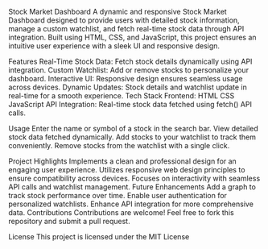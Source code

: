 Stock Market Dashboard
A dynamic and responsive Stock Market Dashboard designed to provide users with detailed stock information, manage a custom watchlist, and fetch real-time stock data through API integration. Built using HTML, CSS, and JavaScript, this project ensures an intuitive user experience with a sleek UI and responsive design.

Features
Real-Time Stock Data: Fetch stock details dynamically using API integration.
Custom Watchlist: Add or remove stocks to personalize your dashboard.
Interactive UI: Responsive design ensures seamless usage across devices.
Dynamic Updates: Stock details and watchlist update in real-time for a smooth experience.
Tech Stack
Frontend:
HTML
CSS
JavaScript
API Integration: Real-time stock data fetched using fetch() API calls.

Usage
Enter the name or symbol of a stock in the search bar.
View detailed stock data fetched dynamically.
Add stocks to your watchlist to track them conveniently.
Remove stocks from the watchlist with a single click.


Project Highlights
Implements a clean and professional design for an engaging user experience.
Utilizes responsive web design principles to ensure compatibility across devices.
Focuses on interactivity with seamless API calls and watchlist management.
Future Enhancements
Add a graph to track stock performance over time.
Enable user authentication for personalized watchlists.
Enhance API integration for more comprehensive data.
Contributions
Contributions are welcome! Feel free to fork this repository and submit a pull request.

License
This project is licensed under the MIT License
